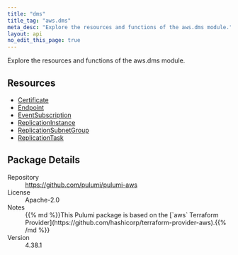 ```yaml
---
title: "dms"
title_tag: "aws.dms"
meta_desc: "Explore the resources and functions of the aws.dms module."
layout: api
no_edit_this_page: true
---
```


<!-- WARNING: this file was generated by Pulumi Docs Generator. -->
<!-- Do not edit by hand unless you're certain you know what you are doing! -->

Explore the resources and functions of the aws.dms module.

<h2 id="resources">Resources</h2>
<ul class="api">
    <li><a href="certificate" title="Certificate"><span class="api-symbol api-symbol--resource"></span>Certificate</a></li>
    <li><a href="endpoint" title="Endpoint"><span class="api-symbol api-symbol--resource"></span>Endpoint</a></li>
    <li><a href="eventsubscription" title="EventSubscription"><span class="api-symbol api-symbol--resource"></span>EventSubscription</a></li>
    <li><a href="replicationinstance" title="ReplicationInstance"><span class="api-symbol api-symbol--resource"></span>ReplicationInstance</a></li>
    <li><a href="replicationsubnetgroup" title="ReplicationSubnetGroup"><span class="api-symbol api-symbol--resource"></span>ReplicationSubnetGroup</a></li>
    <li><a href="replicationtask" title="ReplicationTask"><span class="api-symbol api-symbol--resource"></span>ReplicationTask</a></li>
</ul>

<h2 id="package-details">Package Details</h2>
<dl class="package-details">
	<dt>Repository</dt>
	<dd><a href="https://github.com/pulumi/pulumi-aws">https://github.com/pulumi/pulumi-aws</a></dd>
	<dt>License</dt>
	<dd>Apache-2.0</dd>
	<dt>Notes</dt>
	<dd>{{% md %}}This Pulumi package is based on the [`aws` Terraform Provider](https://github.com/hashicorp/terraform-provider-aws).{{% /md %}}</dd>
	<dt>Version</dt>
	<dd>4.38.1</dd>
</dl>

